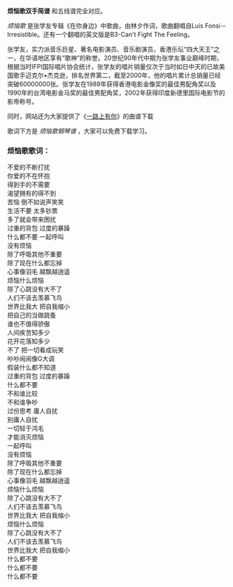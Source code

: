 

**烦恼歌双手简谱** 和五线谱完全对应。

_烦恼歌_ 是张学友专辑《在你身边》中歌曲，由林夕作词，歌曲翻唱自Luis Fonsi－Irresistible。还有一个翻唱的英文版是B3-Can't
Fight The Feeling。

张学友，实力派音乐巨星、著名电影演员、音乐剧演员，香港乐坛“四大天王”之一，在华语地区享有“歌神”的称誉。20世纪90年代中期为张学友事业巅峰时期，根据当时IFPI国际唱片协会统计，张学友的唱片销量仅次于当时如日中天的已故美国歌手迈克尔•杰克逊，排名世界第二，截至2000年，他的唱片累计总销量已经突破60000000张。张学友在1989年获得香港电影金像奖的最佳男配角奖以及1990年的台湾电影金马奖的最佳男配角奖，2002年获得印度新德里国际电影节的影帝称号。

同时，网站还为大家提供了《[一路上有你](Music-5939-一路上有你-张学友.html "一路上有你")》的曲谱下载

歌词下方是 _烦恼歌钢琴谱_ ，大家可以免费下载学习。

### 烦恼歌歌词：

不爱的不断打扰  
你爱的不在怀抱  
得到手的不需要  
渴望拥有的得不到  
苦恼 倒不如说声笑笑  
生活不要 太多钞票  
多了就会带来困扰  
过重的背包 过度的暴躁  
什么都不要 一起呼叫  
没有烦恼  
除了呼吸其他不重要  
除了现在什么都忘掉  
心事像羽毛 越飘越逍遥  
烦恼什么烦恼  
除了心跳没有大不了  
人们不该去羡慕飞鸟  
世界比我大 把自我缩小  
把自己的当做跳蚤  
谁也不值得骄傲  
人间疾苦知多少  
花开花落知多少  
不了 把一切看成玩笑  
吵吵闹闹像G大调  
假装什么都不知道  
过重的背包 过度的暴躁  
什么都不要  
不和谁比较  
不和谁争吵  
过份思考 庸人自扰  
别庸人自扰  
一切轻于鸿毛  
才能消灭烦恼  
一起呼叫  
没有烦恼  
除了呼吸其他不重要  
除了现在什么都忘掉  
心事像羽毛 越飘越逍遥  
烦恼什么烦恼  
除了心跳没有大不了  
人们不该去羡慕飞鸟  
世界比我大 把自我缩小  
烦恼什么烦恼  
除了心跳没有大不了  
人们不该去羡慕飞鸟  
世界比我大 把自我缩小  
什么都不要  
什么都不要  
什么都不要


